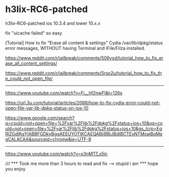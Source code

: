 # h3lix-RC6-patched 
h3lix-RC6-patched ios 10.3.4 and lower 10.x.x

fix "uicache failed" so easy

[Tutorial] How to fix "Erase all content & settings" Cydia /var/lib/dpkg/status error messages, WITHOUT having Terminal and iFile/Filza installed.

https://www.reddit.com/r/jailbreak/comments/506ysd/tutorial_how_to_fix_erase_all_content_settings/

https://www.reddit.com/r/jailbreak/comments/5rso2u/tutorial_how_to_fix_the_could_not_open_file/

---
https://www.youtube.com/watch?v=Fi__hf2nwFI&t=126s

https://url.3u.com/tutorial/articles/2088/how-to-fix-cydia-error-could-not-open-file-var-lib-dpkg-status-on-ios-10

https://www.google.com/search?q=could+not+open+file+%2Fvar%2Flib%2Fdpkg%2Fstatus+ios+10&oq=could+not+open+file+%2Fvar%2Flib%2Fdpkg%2Fstatus+ios+10&gs_lcrp=EgRlZGdlKgYIABBFGDkyBggAEEUYOTIKCAEQABiiBBiJBdIBCTExNTMxajBqMagCALACAA&sourceid=chrome&ie=UTF-8

---
https://www.youtube.com/watch?v=o3nMT7_x5jc

///
*** Took me more than 3 hours to read and fix --> stupid i am ***
hope you enjoy
